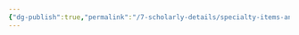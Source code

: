 ```yaml
---
{"dg-publish":true,"permalink":"/7-scholarly-details/specialty-items-and-materials/key-items/key-items/","noteIcon":""}
---
```



